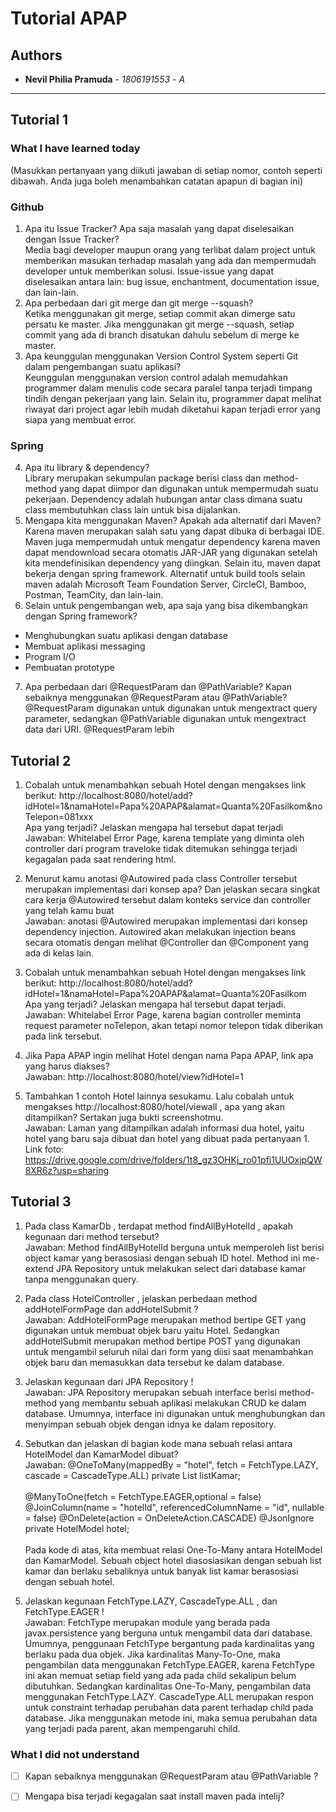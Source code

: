 # Tutorial APAP
## Authors
* **Nevil Philia Pramuda** - *1806191553* - *A*
---
## Tutorial 1
### What I have learned today
(Masukkan pertanyaan yang diikuti jawaban di setiap nomor, contoh seperti dibawah. Anda juga boleh
menambahkan catatan apapun di bagian ini)
### Github
1. Apa itu Issue Tracker? Apa saja masalah yang dapat diselesaikan dengan Issue Tracker? <br/>
Media bagi developer maupun orang yang terlibat dalam project untuk memberikan masukan terhadap masalah yang ada dan mempermudah developer untuk memberikan solusi. Issue-issue yang dapat diselesaikan antara lain: bug issue, enchantment, documentation issue, dan lain-lain.
2. Apa perbedaan dari git merge dan git merge --squash? <br/>
Ketika menggunakan git merge, setiap commit akan dimerge satu persatu ke master. Jika menggunakan git merge --squash, setiap commit yang ada di branch disatukan dahulu sebelum di merge ke master.
3. Apa keunggulan menggunakan Version Control System seperti Git dalam pengembangan suatu
aplikasi? <br/>
Keunggulan menggunakan version control adalah memudahkan programmer dalam menulis code secara paralel tanpa terjadi timpang tindih dengan pekerjaan yang lain. Selain itu, programmer dapat melihat riwayat dari project agar lebih mudah diketahui kapan terjadi error yang siapa yang membuat error.
### Spring
4. Apa itu library & dependency? <br/>
Library merupakan sekumpulan package berisi class dan method-method yang dapat diimpor dan digunakan untuk mempermudah suatu pekerjaan. Dependency adalah hubungan antar class dimana suatu class membutuhkan class lain untuk bisa dijalankan.
5. Mengapa kita menggunakan Maven? Apakah ada alternatif dari Maven? <br/>
Karena maven merupakan salah satu yang dapat dibuka di berbagai IDE. Maven juga mempermudah untuk mengatur dependency karena maven dapat mendownload secara otomatis JAR-JAR yang digunakan setelah kita mendefinisikan dependency yang diingkan. Selain itu, maven dapat bekerja dengan spring framework. Alternatif untuk build tools selain maven adalah Microsoft Team Foundation Server, CircleCI, Bamboo, Postman, TeamCity, dan lain-lain.
6. Selain untuk pengembangan web, apa saja yang bisa dikembangkan dengan Spring framework? <br/>
- Menghubungkan suatu aplikasi dengan database
- Membuat aplikasi messaging
- Program I/O
- Pembuatan prototype
7. Apa perbedaan dari @RequestParam dan @PathVariable? Kapan sebaiknya menggunakan
@RequestParam atau @PathVariable? <br/>
@RequestParam digunakan untuk digunakan untuk mengextract query parameter, sedangkan @PathVariable digunakan untuk mengextract data dari URI. @RequestParam lebih 

## Tutorial 2
1. Cobalah untuk menambahkan sebuah Hotel dengan mengakses link berikut:
http://localhost:8080/hotel/add?idHotel=1&namaHotel=Papa%20APAP&alamat=Quanta%20Fasilkom&noTelepon=081xxx <br/>
Apa yang terjadi? Jelaskan mengapa hal tersebut dapat terjadi <br/>
Jawaban: Whitelabel Error Page, karena template yang diminta oleh controller dari program traveloke tidak ditemukan sehingga terjadi kegagalan pada saat rendering html. 

2. Menurut kamu anotasi @Autowired pada class Controller tersebut merupakan implementasi dari konsep apa? Dan jelaskan secara singkat cara kerja @Autowired tersebut dalam konteks service dan controller yang telah kamu buat <br/>
Jawaban: anotasi @Autowired merupakan implementasi dari konsep dependency injection. Autowired akan melakukan injection beans secara otomatis dengan melihat @Controller dan @Component yang ada di kelas lain.

3. Cobalah untuk menambahkan sebuah Hotel dengan mengakses link berikut:
http://localhost:8080/hotel/add?idHotel=1&namaHotel=Papa%20APAP&alamat=Quanta%20Fasilkom <br/>
Apa yang terjadi? Jelaskan mengapa hal tersebut dapat terjadi.<br/>
Jawaban: Whitelabel Error Page, karena bagian controller meminta request parameter noTelepon, akan tetapi nomor telepon tidak diberikan pada link tersebut.

4. Jika Papa APAP ingin melihat Hotel dengan nama Papa APAP, link apa yang harus
diakses?<br/>
Jawaban: http://localhost:8080/hotel/view?idHotel=1

5. Tambahkan 1 contoh Hotel lainnya sesukamu. Lalu cobalah untuk mengakses
http://localhost:8080/hotel/viewall , apa yang akan ditampilkan? Sertakan juga bukti screenshotmu.<br/>
Jawaban: Laman yang ditampilkan adalah informasi dua hotel, yaitu hotel yang baru saja dibuat dan hotel yang dibuat pada pertanyaan 1.<br/>
Link foto: https://drive.google.com/drive/folders/1t8_gz3OHKj_ro01pfi1UUOxjpQW8XR6z?usp=sharing

## Tutorial 3
1. Pada class KamarDb , terdapat method findAllByHotelId , apakah kegunaan dari method tersebut? <br>
Jawaban: Method findAllByHotelId berguna untuk memperoleh list berisi object kamar yang berasosiasi dengan sebuah ID hotel. Method ini me-extend JPA Repository untuk melakukan select dari database kamar tanpa menggunakan query.

2. Pada class HotelController , jelaskan perbedaan method addHotelFormPage dan addHotelSubmit ?<br>
Jawaban: AddHotelFormPage merupakan method bertipe GET yang digunakan untuk membuat objek baru yaitu Hotel. Sedangkan addHotelSubmit merupakan method bertipe POST yang digunakan untuk mengambil seluruh nilai dari form yang diisi saat menambahkan objek baru dan memasukkan data tersebut ke dalam database.
3. Jelaskan kegunaan dari JPA Repository ! <br>
Jawaban: JPA Repository merupakan sebuah interface berisi method-method yang membantu sebuah aplikasi melakukan CRUD ke dalam database. Umumnya, interface ini digunakan untuk menghubungkan dan menyimpan sebuah objek dengan idnya ke dalam repository.
4. Sebutkan dan jelaskan di bagian kode mana sebuah relasi antara HotelModel dan KamarModel dibuat? <br>
Jawaban: @OneToMany(mappedBy = "hotel", fetch = FetchType.LAZY, cascade = CascadeType.ALL)
             private List<KamarModel> listKamar; <br><br>
             @ManyToOne(fetch = FetchType.EAGER,optional = false)
                 @JoinColumn(name = "hotelId", referencedColumnName = "id", nullable = false)
                 @OnDelete(action = OnDeleteAction.CASCADE)
                 @JsonIgnore
                 private HotelModel hotel; <br><br>
Pada kode di atas, kita membuat relasi One-To-Many antara HotelModel dan KamarModel. Sebuah object hotel diasosiasikan dengan sebuah list kamar dan berlaku sebaliknya untuk banyak list kamar berasosiasi dengan sebuah hotel.

5. Jelaskan kegunaan FetchType.LAZY, CascadeType.ALL , dan FetchType.EAGER ! <br>
Jawaban: FetchType merupakan module yang berada pada javax.persistence yang berguna untuk mengambil data dari database. Umumnya, penggunaan FetchType bergantung pada kardinalitas yang berlaku pada dua objek. 
         Jika kardinalitas Many-To-One, maka pengambilan data menggunakan FetchType.EAGER, karena FetchType ini akan memuat setiap field yang ada pada child sekalipun belum dibutuhkan. 
         Sedangkan kardinalitas One-To-Many, pengambilan data menggunakan FetchType.LAZY. 
         CascadeType.ALL merupakan respon untuk constraint terhadap perubahan data parent terhadap child pada database. Jika menggunakan metode ini, maka semua perubahan data yang terjadi pada parent, akan mempengaruhi child.


### What I did not understand
- [ ] Kapan sebaiknya menggunakan @RequestParam atau @PathVariable ?
- [ ] Mengapa bisa terjadi kegagalan saat install maven pada intelij?

